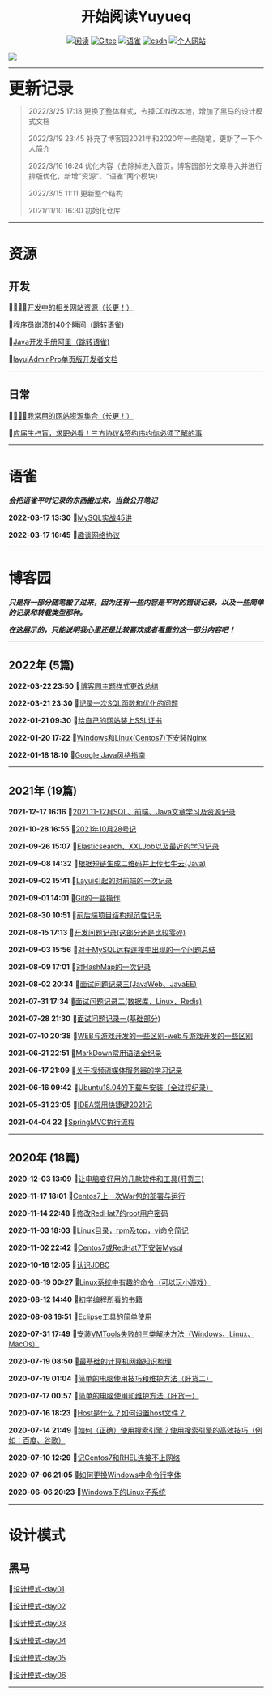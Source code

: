 <h1 style="text-align:center">开始阅读Yuyueq</h1>

<p align="center">
  <a href="https://www.cnblogs.com/yuyueq"><img src="https://img.shields.io/badge/博客园-read-brightgreen.svg" alt="阅读"></a>
  <a href="https://gitee.com/yuyueq"><img src="https://img.shields.io/badge/Gitee-Go-important.svg" alt="Gitee"></a>
  <a href="https://www.yuque.com/yuyueq"><img src="https://img.shields.io/badge/语雀-read-important.svg" alt="语雀"></a>
  <a href="https://blog.csdn.net/Frank_dwx"><img src="https://img.shields.io/badge/CSDN-read-important.svg" alt="csdn"></a>
  <a href="https://www.yuyueq.cn/"><img src="https://img.shields.io/badge/个人网站-Go-important.svg" alt="个人网站"></a>
  <!-- <a href="#公众号"><img src="https://img.shields.io/badge/%E5%85%AC%E4%BC%97%E5%8F%B7-JavaGuide-lightgrey.svg" alt="公众号"></a> -->
</p>

<a href="https://github.com/yuyueq" target="_blank">
	<img src="https://pic.imgdb.cn/item/5f6572d3160a154a677dc43a.jpg" width=""/>
</a>

---

<font size=6>**更新记录**</font>
>
>2022/3/25   17:18   更换了整体样式，去掉CDN改本地，增加了黑马的设计模式文档
> 
>2022/3/19   23:45   补充了博客园2021年和2020年一些随笔，更新了一下个人简介
> 
>2022/3/16   16:24   优化内容（去除掉进入首页，博客园部分文章导入并进行排版优化，新增"资源"、“语雀”两个模块）
> 
>2022/3/15   11:11   更新整个结构
> 
>2021/11/10  16:30   初始化仓库



---


# 资源

## 开发
📜[🔥🔥🔥开发中的相关网站资源（长更！）](docs/bokeyuan/2022/🔥开发中的相关网站资源（长更！）.md)

📜[程序员崩溃的40个瞬间（跳转语雀)](https://www.yuque.com/yuyueq/simpread/1643264312574)

📜[Java开发手册阿里（跳转语雀)](https://www.yuque.com/yuyueq/java/awf3ga)

📜[layuiAdminPro单页版开发者文档](docs/docResource/layuiAdminPro单页版开发者文档.md)

---

## 日常
📜[🔥🔥🔥我常用的网站资源集合（长更！）](docs/bokeyuan/2021/🔥我常用的网站资源集合（长更！）.md)

📜[应届生扫盲，求职必看！三方协议&签约违约你必须了解的事](docs/docResource/应届生扫盲，求职必看！三方协议&签约违约你必须了解的事.md)

---

# 语雀

**_会把语雀平时记录的东西搬过来，当做公开笔记_**

**2022-03-17 13:30** 📜[MySQL实战45讲](docs/yuque/MySQL实战45讲.md)

**2022-03-17 16:45** 📜[趣谈网络协议](docs/yuque/趣谈网络协议.md)

---

# 博客园

**_只是将一部分随笔搬了过来，因为还有一些内容是平时的错误记录，以及一些简单的记录和转载类型那种。_**

**_在这展示的，只能说明我心里还是比较喜欢或者看重的这一部分内容吧！_**

---

## 2022年 (5篇)

**2022-03-22 23:50** 📜[博客园主题样式更改总结](docs/bokeyuan/2022/博客园主题样式更改总结.md)

**2022-03-21 23:30** 📜[记录一次SQL函数和优化的问题](docs/bokeyuan/2022/记录一次SQL函数和优化的问题.md)

**2022-01-21 09:30** 📜[给自己的网站装上SSL证书](docs/bokeyuan/2022/给自己的网站装上SSL证书.md)

**2022-01-20 17:22** 📜[Windows和Linux(Centos7)下安装Nginx](docs/bokeyuan/2022/Windows和Linux(Centos7)下安装Nginx.md)

**2022-01-18 18:10** 📜[Google Java风格指南](docs/bokeyuan/2022/GoogleJava风格指南.md)

---

## 2021年 (19篇)
**2021-12-17 16:16** 📜[2021.11-12月SQL、前端、Java文章学习及资源记录](docs/bokeyuan/2021/2021.11-12月SQL、前端、Java文章学习及资源记录.md)

**2021-10-28 16:55** 📜[2021年10月28号记](docs/bokeyuan/2021/2021年10月28号记.md)

**2021-09-26 15:07** 📜[Elasticsearch、XXLJob以及最近的学习记录](docs/bokeyuan/2021/Elasticsearch、XXLJob以及最近的学习记录.md)

**2021-09-08 14:32** 📜[根据短链生成二维码并上传七牛云(Java)](docs/bokeyuan/2021/根据短链生成二维码并上传七牛云(Java).md)

**2021-09-02 15:41** 📜[Layui引起的对前端的一次记录](docs/bokeyuan/2021/Layui引起的对前端的一次记录.md)

**2021-09-01 14:01** 📜[Git的一些操作](docs/bokeyuan/2021/Git的一些操作.md)

**2021-08-30 10:51** 📜[前后端项目结构规范性记录](docs/bokeyuan/2021/前后端项目结构规范性记录.md)

**2021-08-15 17:13** 📜[开发问题记录(这部分还是比较零碎)](docs/bokeyuan/2021/开发问题记录(这部分还是比较零碎).md)

**2021-09-03 15:56** 📜[对于MySQL远程连接中出现的一个问题总结](docs/bokeyuan/2021/对于MySQL远程连接中出现的一个问题总结.md)

**2021-08-09 17:01** 📜[对HashMap的一次记录](docs/bokeyuan/2021/对HashMap的一次记录.md)

**2021-08-02 20:34** 📜[面试问题记录三(JavaWeb、JavaEE)](docs/bokeyuan/2021/面试问题记录三(JavaWeb、JavaEE).md)

**2021-07-31 17:34** 📜[面试问题记录二(数据库、Linux、Redis)](docs/bokeyuan/2021/面试问题记录二(数据库、Linux、Redis).md)

**2021-07-28 21:30** 📜[面试问题记录一(基础部分)](docs/bokeyuan/2021/面试问题记录一(基础部分).md)

**2021-07-10 20:38** 📜[WEB与游戏开发的一些区别-web与游戏开发的一些区别](docs/bokeyuan/2021/WEB与游戏开发的一些区别-web与游戏开发的一些区别.md)

**2021-06-21 22:51** 📜[MarkDown常用语法全纪录](docs/bokeyuan/2021/MarkDown常用语法全纪录.md)

**2021-06-17 21:09** 📜[关于视频流媒体服务器的学习记录](docs/bokeyuan/2021/关于视频流媒体服务器的学习记录.md)

**2021-06-16 09:42** 📜[Ubuntu18.04的下载与安装（全过程纪录）](docs/bokeyuan/2021/Ubuntu18.04的下载与安装（全过程纪录）.md)

**2021-05-31 23:05** 📜[IDEA常用快捷键2021记](docs/bokeyuan/2021/IDEA常用快捷键2021记.md)

**2021-04-04 22** 📜[SpringMVC执行流程](docs/bokeyuan/2021/SpringMVC执行流程.md)

---

## 2020年 (18篇)
**2020-12-03 13:09** 📜[让电脑变好用的几款软件和工具(肝货三)](docs/bokeyuan/2020/让电脑变好用的几款软件和工具(肝货三).md)

**2020-11-17 18:01** 📜[Centos7上一次War包的部署与运行](docs/bokeyuan/2020/Centos7上一次War包的部署与运行.md)

**2020-11-14 22:48** 📜[修改RedHat7的root用户密码](docs/bokeyuan/2020/修改RedHat7的root用户密码.md)

**2020-11-03 18:03** 📜[Linux目录，rpm及top，vi命令简记](docs/bokeyuan/2020/Linux目录，rpm及top，vi命令简记.md)

**2020-11-02 22:42** 📜[Centos7或RedHat7下安装Mysql](docs/bokeyuan/2020/Centos7或RedHat7下安装Mysql.md)

**2020-10-16 12:05** 📜[认识JDBC](docs/bokeyuan/2020/认识JDBC.md)

**2020-08-19 00:27** 📜[Linux系统中有趣的命令（可以玩小游戏）](docs/bokeyuan/2020/Linux系统中有趣的命令（可以玩小游戏）.md)

**2020-08-12 14:40** 📜[初学编程所看的书籍](docs/bokeyuan/2020/初学编程所看的书籍.md)

**2020-08-08 16:51** 📜[Eclipse工具的简单使用](docs/bokeyuan/2020/Eclipse工具的简单使用.md)

**2020-07-31 17:49** 📜[安装VMTools失败的三类解决方法（Windows、Linux、MacOs）](docs/bokeyuan/2020/安装VMTools失败的三类解决方法（Windows、Linux、MacOs）.md)

**2020-07-19 08:50** 📜[最基础的计算机网络知识梳理](docs/bokeyuan/2020/最基础的计算机网络知识梳理.md)

**2020-07-19 01:04** 📜[简单的电脑使用技巧和维护方法（肝货二）](docs/bokeyuan/2020/简单的电脑使用技巧和维护方法（肝货二）.md)

**2020-07-17 00:57** 📜[简单的电脑使用和维护方法（肝货一）](docs/bokeyuan/2020/简单的电脑使用和维护方法（肝货一）.md)

**2020-07-16 18:23** 📜[Host是什么？如何设置host文件？](docs/bokeyuan/2020/Host是什么？如何设置host文件？.md)

**2020-07-14 21:49** 📜[如何（正确）使用搜索引擎？使用搜索引擎的高效技巧（例如：百度、谷歌）](docs/bokeyuan/2020/如何（正确）使用搜索引擎？使用搜索引擎的高效技巧（例如：百度、谷歌）.md)

**2020-07-10 12:29** 📜[记Centos7和RHEL连接不上网络](docs/bokeyuan/2021/记Centos7和RHEL连接不上网络.md)

**2020-07-06 21:05** 📜[如何更换Windows中命令行字体](docs/bokeyuan/2020/如何更换Windows中命令行字体.md)

**2020-06-06 20:23** 📜[Windows下的Linux子系统](docs/bokeyuan/2020/Windows下的Linux子系统.md)




---

# 设计模式

## 黑马

📜[设计模式-day01](docs/yuque/shejimoshi/设计模式-day01.md)

📜[设计模式-day02](docs/yuque/shejimoshi/设计模式-day02.md)

📜[设计模式-day03](docs/yuque/shejimoshi/设计模式-day03.md)

📜[设计模式-day04](docs/yuque/shejimoshi/设计模式-day04.md)

📜[设计模式-day05](docs/yuque/shejimoshi/设计模式-day05.md)

📜[设计模式-day06](docs/yuque/shejimoshi/设计模式-day06.md)




---






















